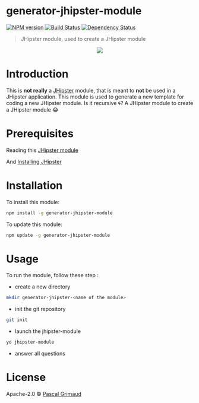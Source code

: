 # generator-jhipster-module
[![NPM version][npm-image]][npm-url] [![Build Status][travis-image]][travis-url] [![Dependency Status][daviddm-image]][daviddm-url]
> JHipster module, used to create a JHipster module

<div align="center">
  <a href="http://jhipster.github.io">
    <img src="https://github.com/pascalgrimaud/generator-jhipster-module/raw/master/images/logo-jhipster.png">
  </a>
</div>

# Introduction

This is **not really** a [JHipster](http://jhipster.github.io/) module, that is meant to **not** be used in a JHipster application. This module is used to generate a new template for coding a new JHipster module. Is it recursive :cyclone:? A JHipster module to create a JHipster module :joy:

# Prerequisites

Reading this [JHipster module](https://jhipster.github.io/modules/creating_a_module.html)

And [Installing JHipster](https://jhipster.github.io/installation.html)

# Installation

To install this module:

```bash
npm install -g generator-jhipster-module
```

To update this module:
```bash
npm update -g generator-jhipster-module
```

# Usage

To run the module, follow these step :

- create a new directory

```bash
mkdir generator-jhipster-<name of the module>
```

- init the git repository

```bash
git init
```

- launch the jhipster-module

```bash
yo jhipster-module
```

- answer all questions

# License

Apache-2.0 © [Pascal Grimaud](https://twitter.com/pascalgrimaud)

[npm-image]: https://img.shields.io/npm/v/generator-jhipster-module.svg
[npm-url]: https://npmjs.org/package/generator-jhipster-module
[travis-image]: https://travis-ci.org/pascalgrimaud/generator-jhipster-module.svg?branch=master
[travis-url]: https://travis-ci.org/pascalgrimaud/generator-jhipster-module
[daviddm-image]: https://david-dm.org/pascalgrimaud/generator-jhipster-module.svg?theme=shields.io
[daviddm-url]: https://david-dm.org/pascalgrimaud/generator-jhipster-module
